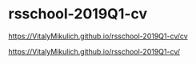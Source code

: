 # rsschool-2019Q1-cv
 https://VitalyMikulich.github.io/rsschool-2019Q1-cv/cv

 https://VitalyMikulich.github.io/rsschool-2019Q1-cv/